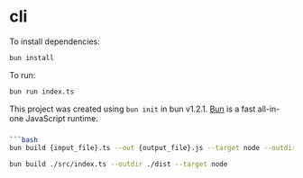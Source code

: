 # cli

To install dependencies:

```bash
bun install
```

To run:

```bash
bun run index.ts
```

This project was created using `bun init` in bun v1.2.1. [Bun](https://bun.sh) is a fast all-in-one JavaScript runtime.


### 
```bash
```bash
bun build {input_file}.ts --out {output_file}.js --target node --outdir . --hash

bun build ./src/index.ts --outdir ./dist --target node
```
```